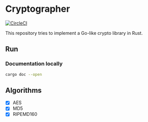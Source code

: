 # Cryptographer

[![CircleCI](https://circleci.com/gh/sammyne/cryptographer.svg?style=svg)](https://circleci.com/gh/sammyne/cryptographer)

This repository tries to implement a Go-like crypto library in Rust.

## Run
### Documentation locally
```bash
cargo doc --open
```

## Algorithms
- [x] AES
- [x] MD5
- [x] RIPEMD160